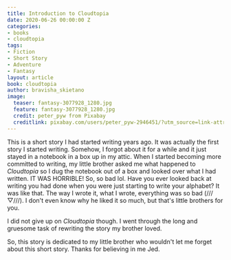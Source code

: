 ```yaml
---
title: Introduction to Cloudtopia
date: 2020-06-26 00:00:00 Z
categories:
- books
- cloudtopia
tags:
- Fiction
- Short Story
- Adventure
- Fantasy
layout: article
book: cloudtopia
author: bravisha_skietano
image:
  teaser: fantasy-3077928_1280.jpg
  feature: fantasy-3077928_1280.jpg
  credit: peter_pyw from Pixabay
  creditlink: pixabay.com/users/peter_pyw-2946451/?utm_source=link-attribution&amp;utm_medium=referral&amp;utm_campaign=image&amp;utm_content=3077928
---
```


This is a short story I had started writing years ago. It was actually the first story I started writing. Somehow, I forgot about it for a while and it just stayed in a notebook in a box up in my attic. When I started becoming more committed to writing, my little brother asked me what happened to *Cloudtopia* so I dug the notebook out of a box and looked over what I had written. IT WAS HORRIBLE! So, so bad lol. Have you ever looked back at writing you had done when you were just starting to write your alphabet? It was like that. The way I wrote it, what I wrote, everything was so bad (///▽///). I don't even know why he liked it so much, but that's little brothers for you.

I did not give up on *Cloudtopia* though. I went through the long and gruesome task of rewriting the story my brother loved.

So, this story is dedicated to my little brother who wouldn't let me forget about this short story. Thanks for believing in me Jed.
